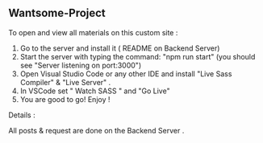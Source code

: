 ## Wantsome-Project

To open and view all materials on this custom site :
 1. Go to the server and install it ( README on Backend Server)
 2. Start the server with typing the command: "npm run start" (you should see "Server listening on port:3000")
 3. Open Visual Studio Code or any other IDE and install "Live Sass Compiler" & "Live Server" .
 4. In VSCode set " Watch SASS " and "Go Live"
 5. You are good to go! Enjoy !

Details : 

All posts & request are done on the Backend Server .
